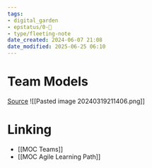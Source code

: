 ```yaml
---
tags: 
- digital_garden
- epstatus/0-🌰
- type/fleeting-note
date_created: 2024-06-07 21:08
date_modified: 2025-06-25 06:10
---
```

# Team Models

[Source](https://www.linkedin.com/posts/igor-buinevici_most-of-business-success-depends-on-one-single-activity-7175827099910381568-1gG_?utm_source=share&utm_medium=member_desktop)
![[Pasted image 20240319211406.png]]

# Linking

+ [[MOC Teams]]
+ [[MOC Agile Learning Path]]

